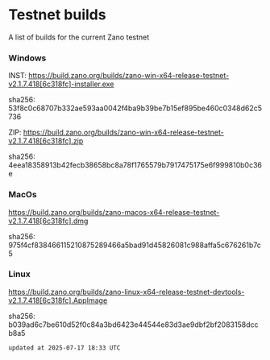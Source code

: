 # Testnet builds

A list of builds for the current Zano testnet

### Windows

INST: https://build.zano.org/builds/zano-win-x64-release-testnet-v2.1.7.418[6c318fc]-installer.exe

sha256: 53f8c0c68707b332ae593aa0042f4ba9b39be7b15ef895be460c0348d62c5736

ZIP: https://build.zano.org/builds/zano-win-x64-release-testnet-v2.1.7.418[6c318fc].zip

sha256: 4eea18358913b42fecb38658bc8a78f1765579b7917475175e6f999810b0c36e

### MacOs

https://build.zano.org/builds/zano-macos-x64-release-testnet-v2.1.7.418[6c318fc].dmg

sha256: 975f4cf838466115210875289466a5bad91d45826081c988affa5c676261b7c5

### Linux

https://build.zano.org/builds/zano-linux-x64-release-testnet-devtools-v2.1.7.418[6c318fc].AppImage

sha256: b039ad6c7be610d52f0c84a3bd6423e44544e83d3ae9dbf2bf2083158dccb8a5


```
updated at 2025-07-17 18:33 UTC
```
